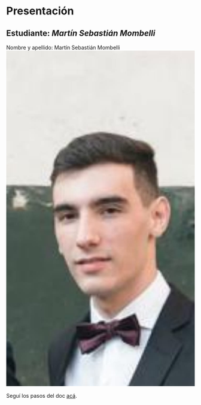 # Presentación

## Estudiante: _Martín Sebastián Mombelli_
Nombre y apellido: Martín Sebastián Mombelli
![mifoto](IMG-20190204-WA0002.jpg)

Seguí los pasos del doc [acá](https://docs.google.com/document/d/e/2PACX-1vTNHQ5dzaVFhKPd4UxLOGhZa9Ix_bDgpyIftq4gqzz7674dHmHkcH2oH9TpQ_TsghZkiSPBoUm2ftzM/pub).
